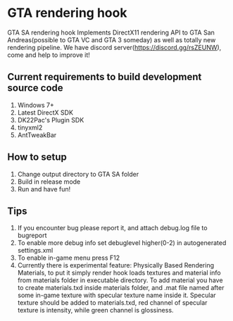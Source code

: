 # GTA rendering hook
GTA SA rendering hook
Implements DirectX11 rendering API to GTA San Andreas(possible to GTA VC and GTA 3 someday) as well as totally new rendering pipeline.
We have discord server(https://discord.gg/rsZEUNW), come and help to improve it!
## Current requirements to build development source code
1) Windows 7+
2) Latest DirectX SDK
3) DK22Pac's Plugin SDK
4) tinyxml2
5) AntTweakBar
## How to setup
1) Change output directory to GTA SA folder
2) Build in release mode
3) Run and have fun!
## Tips
1) If you encounter bug please report it, and attach debug.log file to bugreport
2) To enable more debug info set debuglevel higher(0-2) in autogenerated settings.xml
3) To enable in-game menu press F12
4) Currently there is experimental feature: Physically Based Rendering Materials, to put it simply render hook loads textures and material info from materials folder in executable directory. To add material you have to create materials.txd inside materials folder, and .mat file named after some in-game texture with specular texture name inside it. Specular texture should be added to materials.txd, red channel of specular texture is intensity, while green channel is glossiness.
